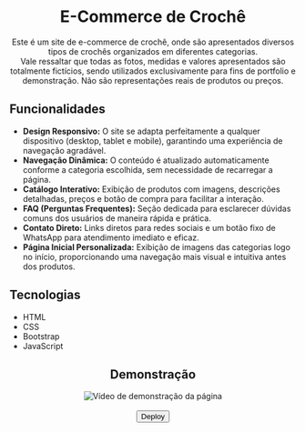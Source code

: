 <div align="center">
  <h1>E-Commerce de Crochê</h1>
  <p>Este é um site de e-commerce de crochê, onde são apresentados diversos tipos de crochês organizados em diferentes categorias.<br>
  Vale ressaltar que todas as fotos, medidas e valores apresentados são totalmente fictícios, sendo utilizados exclusivamente para fins de portfolio e demonstração. Não são representações reais de produtos ou preços.</p>
</div>

## Funcionalidades
- **Design Responsivo:** O site se adapta perfeitamente a qualquer dispositivo (desktop, tablet e mobile), garantindo uma experiência de navegação agradável.
- **Navegação Dinâmica:** O conteúdo é atualizado automaticamente conforme a categoria escolhida, sem necessidade de recarregar a página.  
- **Catálogo Interativo:** Exibição de produtos com imagens, descrições detalhadas, preços e botão de compra para facilitar a interação.  
- **FAQ (Perguntas Frequentes):** Seção dedicada para esclarecer dúvidas comuns dos usuários de maneira rápida e prática.  
- **Contato Direto:** Links diretos para redes sociais e um botão fixo de WhatsApp para atendimento imediato e eficaz.  
- **Página Inicial Personalizada:** Exibição de imagens das categorias logo no início, proporcionando uma navegação mais visual e intuitiva antes dos produtos.  

## Tecnologias
- HTML  
- CSS
- Bootstrap
- JavaScript

<div align="center">
  <h2>Demonstração</h2>
  <img src="https://github.com/user-attachments/assets/326d7b87-d53e-49ba-9211-b6d89cd64aa6" alt="Vídeo de demonstração da página">

</div>

<div align="center">
  <a href="https://wangeloow.github.io/croche/"><br>
    <button>Deploy</button>
  </a>
</div>
